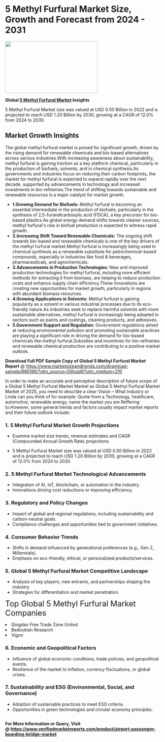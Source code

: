 <H1>5 Methyl Furfural Market Size, Growth and Forecast from 2024 - 2031</H1><img class="aligncenter size-medium wp-image-584254" src="https://thirdeyenews.in/wp-content/uploads/2024/09/Global-Market-Research-300x168.jpeg" alt="" width="300" height="168" /><p><strong>Global&nbsp;<a href="https://www.marketsizeandtrends.com/download-sample/886186/?utm_source=Github8j?utm_medium=210">5 Methyl Furfural Market</a> Insights</strong></p><p>5 Methyl Furfural Market size was valued at USD 0.50 Billion in 2022 and is projected to reach USD 1.20 Billion by 2030, growing at a CAGR of 12.0% from 2024 to 2030.</p><p><h2>Market Growth Insights</h2> <p>The global methyl furfural market is poised for significant growth, driven by the rising demand for renewable chemicals and bio-based alternatives across various industries.With increasing awareness about sustainability, methyl furfural is gaining traction as a key platform chemical, particularly in the production of biofuels, solvents, and in chemical synthesis.As governments and industries focus on reducing their carbon footprints, the market for methyl furfural is expected to expand rapidly over the next decade, supported by advancements in technology and increased investments in bio-refineries.The trend of shifting towards sustainable and renewable resources is a major catalyst for market growth.</p> <ul> <li><strong>1.Growing Demand for Biofuels:</strong> Methyl furfural is becoming an essential intermediate in the production of biofuels, particularly in the synthesis of 2,5-furandicarboxylic acid (FDCA), a key precursor for bio-based plastics.As global energy demand shifts towards cleaner sources, methyl furfural's role in biofuel production is expected to witness rapid growth.</li> <li><strong>2.Increasing Shift Toward Renewable Chemicals:</strong> The ongoing shift towards bio-based and renewable chemicals is one of the key drivers of the methyl furfural market.Methyl furfural is increasingly being used in chemical synthesis as a renewable substitute for petrochemical-based compounds, especially in industries like food & beverages, pharmaceuticals, and agrochemicals.</li> <li><strong>3.Advancements in Production Technologies:</strong> New and improved production technologies for methyl furfural, including more efficient methods for extracting it from biomass, are helping to reduce production costs and enhance supply chain efficiency.These innovations are creating new opportunities for market growth, particularly in regions with abundant biomass resources.</li> <li><strong>4.Growing Applications in Solvents:</strong> Methyl furfural is gaining popularity as a solvent in various industrial processes due to its eco-friendly nature.As industries seek to replace harmful solvents with more sustainable alternatives, methyl furfural is increasingly being adopted in sectors such as paints and coatings, cleaning products, and adhesives.</li> <li><strong>5.Government Support and Regulation:</strong> Government regulations aimed at reducing environmental pollution and promoting sustainable practices are playing a significant role in driving the demand for bio-based chemicals like methyl furfural.Subsidies and incentives for bio-refineries and renewable chemical production are contributing to a positive market outlook.</li> </ul> <p><span class=""><strong>Download Full PDF Sample Copy of Global 5 Methyl Furfural Market Report</strong> @ <a href="https://www.marketsizeandtrends.com/download-sample/886186/?utm_source=Github8j?utm_medium=210" target="_blank">https://www.marketsizeandtrends.com/download-sample/886186/?utm_source=Github8j?utm_medium=210</a></span></p><p>In order to make an accurate and perceptive description of future scope of a Global&nbsp;5 Methyl Furfural Market Market as Global&nbsp;5 Methyl Furfural Market Market of 2025, you need to describe a clear Vision &ndash; What Industry or Linda can you think of for example: Quote from a Technology, healthcare, automotive, renewable energy, name the market you are Reffering to.However, some general trends and factors usually impact market reports and their future outlook include:</p><h3>1.&nbsp;<strong>5 Methyl Furfural Market Growth Projections</strong></h3><ul><li>Examine market size trends, revenue estimates and CAGR (Compounded Annual Growth Rate) projections.</li><li><p>5 Methyl Furfural Market size was valued at USD 0.50 Billion in 2022 and is projected to reach USD 1.20 Billion by 2030, growing at a CAGR of 12.0% from 2024 to 2030.</p></li></ul><h3>2.&nbsp;<strong>5 Methyl Furfural Market Technological Advancements</strong></h3><ul><li>Integration of AI, IoT, blockchain, or automation in the industry.</li><li>Innovations driving cost reductions or improving efficiency.</li></ul><h3>3.&nbsp;<strong>Regulatory and Policy Changes</strong></h3><ul><li>Impact of global and regional regulations, including sustainability and carbon-neutral goals.</li><li>Compliance challenges and opportunities tied to government initiatives.</li></ul><h3>4.&nbsp;<strong>Consumer Behavior Trends</strong></h3><ul><li>Shifts in demand influenced by generational preferences (e.g., Gen Z, Millennials).</li><li>Emphasis on eco-friendly, ethical, or personalized products/services.</li></ul><h3>5.&nbsp;<strong>Global 5 Methyl Furfural Market Competitive Landscape</strong></h3><ul><li>Analysis of key players, new entrants, and partnerships shaping the industry.</li><li>Strategies for differentiation and market penetration.</li></ul><p data-pm-slice="1 1 []"><span style="color: inherit; font-family: inherit; font-size: 25px;">Top Global 5 Methyl Furfural Market Companies</span></p><div class="" data-test-id=""><p><li>Qingdao Free Trade Zone United</li><li> Bedoukian Research</li><li> Vigon</li></p></div><h3>6.&nbsp;<strong>Economic and Geopolitical Factors</strong></h3><ul><li>Influence of global economic conditions, trade policies, and geopolitical events.</li><li>Resilience of the market to inflation, currency fluctuations, or global crises.</li></ul><h3>7.&nbsp;<strong>Sustainability and ESG (Environmental, Social, and Governance)</strong></h3><ul><li>Adoption of sustainable practices to meet ESG criteria.</li><li>Opportunities in green technologies and circular economy principles.</li></ul><h2><strong style="font-size: 14px;">For More Information or Query, Visit @&nbsp;</strong><a style="background-color: #ffffff; font-size: 14px;" href="https://www.marketsizeandtrends.com/report/5-methyl-furfural-market/" target="_blank">https://www.verifiedmarketreports.com/product/airport-passenger-boarding-bridge-market</a></h2>